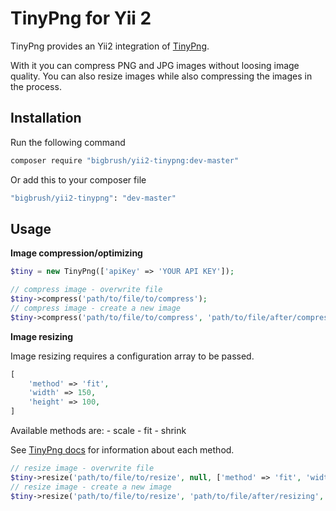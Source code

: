 TinyPng for Yii 2
===================================

TinyPng provides an Yii2 integration of [TinyPng](https://tinypng.com).

With it you can compress PNG and JPG images without loosing image quality. You can also
resize images while also compressing the images in the process.


Installation <span id="tiny-installation"></span>
-----------------------------------
Run the following command
~~~bash
composer require "bigbrush/yii2-tinypng:dev-master"
~~~

Or add this to your composer file
~~~bash
"bigbrush/yii2-tinypng": "dev-master"
~~~

Usage <span id="tiny-usage"></span>
-----------------------------------
**Image compression/optimizing**
~~~php
$tiny = new TinyPng(['apiKey' => 'YOUR API KEY']);

// compress image - overwrite file
$tiny->compress('path/to/file/to/compress');
// compress image - create a new image
$tiny->compress('path/to/file/to/compress', 'path/to/file/after/compression');
~~~

**Image resizing**

Image resizing requires a configuration array to be passed.
~~~php
[
    'method' => 'fit',
    'width' => 150,
    'height' => 100,
]
~~~

Available methods are:
    - scale
    - fit
    - shrink

See [TinyPng docs](https://tinypng.com/developers/reference/php) for information about each method.

~~~php
// resize image - overwrite file
$tiny->resize('path/to/file/to/resize', null, ['method' => 'fit', 'width' => 150, 'height' => 100]);
// resize image - create a new image
$tiny->resize('path/to/file/to/resize', 'path/to/file/after/resizing', ['method' => 'fit', 'width' => 150, 'height' => 100]);
~~~
